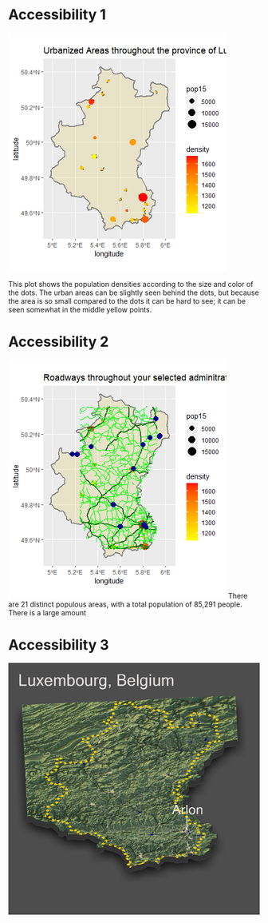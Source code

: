 # Accessibility 1

![](belll.jpeg)

This plot shows the population densities according to the size and color of the dots. The urban areas can be slightly seen behind the dots, but because the area is so small compared to the dots it can be hard to see; it can be seen somewhat in the middle yellow points.
# Accessibility 2
![](luxhealth.jpeg)
There are 21 distinct populous areas, with a total population of 85,291 people. There is a large amount
# Accessibility 3
![](3dbel.jpg)
